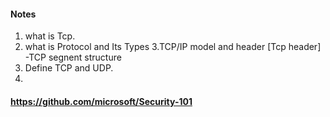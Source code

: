#### Notes

1. what is Tcp.
2. what is Protocol and Its Types
3.TCP/IP model and header [Tcp header]  -TCP segnent structure
4. Define TCP and UDP.
5. 



#### https://github.com/microsoft/Security-101
